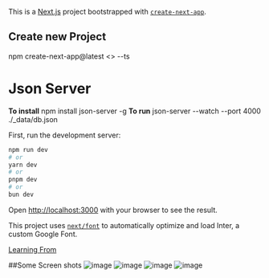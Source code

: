 This is a [Next.js](https://nextjs.org/) project bootstrapped with [`create-next-app`](https://github.com/vercel/next.js/tree/canary/packages/create-next-app).


## Create new Project

npm create-next-app@latest <<name of project>> --ts

# Json Server

**To install** npm install json-server -g
**To run** json-server --watch --port 4000 ./_data/db.json

First, run the development server:

```bash
npm run dev
# or
yarn dev
# or
pnpm dev
# or
bun dev
```

Open [http://localhost:3000](http://localhost:3000) with your browser to see the result.

This project uses [`next/font`](https://nextjs.org/docs/basic-features/font-optimization) to automatically optimize and load Inter, a custom Google Font.

[Learning From](https://www.youtube.com/watch?v=TJQbDPGzm0Y&list=PL4cUxeGkcC9jZIVqmy_QhfQdi6mzQvJnT&index=1&ab_channel=NetNinja)

##Some Screen shots
![image](https://github.com/UjjwalSud/next-js-help-desk/assets/6552252/ff2c54b4-e56b-4eb8-b495-984f21443177)
![image](https://github.com/UjjwalSud/next-js-help-desk/assets/6552252/42d25e08-378f-4fff-9e41-1858b7f34791)
![image](https://github.com/UjjwalSud/next-js-help-desk/assets/6552252/718437a3-3ccf-44b8-8915-c7953eab097d)
![image](https://github.com/UjjwalSud/next-js-help-desk/assets/6552252/46a9e34b-fc09-4bbd-80b6-4aee68a509d2)


